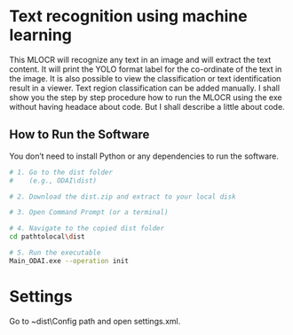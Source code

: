 # Text recognition using machine learning
This MLOCR will recognize any text in an image and will extract the text content. It will print the YOLO format label for the co-ordinate of the text in the image. It is also possible to view the classification or text identification result in a viewer. Text region classification can be added manually. I shall show you the step by step procedure how to run the MLOCR using the exe without having headace about code. But I shall describe a little about code.  

## How to Run the Software
You don’t need to install Python or any dependencies to run the software. 
   ```sh
# 1. Go to the dist folder
#    (e.g., ODAI\dist)

# 2. Download the dist.zip and extract to your local disk

# 3. Open Command Prompt (or a terminal)

# 4. Navigate to the copied dist folder
cd pathtolocal\dist

# 5. Run the executable
Main_ODAI.exe --operation init
```

# Settings
Go to ~dist\Config path and open settings.xml. 

